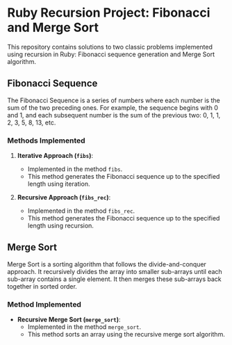 
# Ruby Recursion Project: Fibonacci and Merge Sort

This repository contains solutions to two classic problems implemented using recursion in Ruby: Fibonacci sequence generation and Merge Sort algorithm.

## Fibonacci Sequence

The Fibonacci Sequence is a series of numbers where each number is the sum of the two preceding ones. For example, the sequence begins with 0 and 1, and each subsequent number is the sum of the previous two: 0, 1, 1, 2, 3, 5, 8, 13, etc.

### Methods Implemented

1. **Iterative Approach (`fibs`)**:
   - Implemented in the method `fibs`.
   - This method generates the Fibonacci sequence up to the specified length using iteration.

2. **Recursive Approach (`fibs_rec`)**:
   - Implemented in the method `fibs_rec`.
   - This method generates the Fibonacci sequence up to the specified length using recursion.

## Merge Sort

Merge Sort is a sorting algorithm that follows the divide-and-conquer approach. It recursively divides the array into smaller sub-arrays until each sub-array contains a single element. It then merges these sub-arrays back together in sorted order.

### Method Implemented

- **Recursive Merge Sort (`merge_sort`)**:
  - Implemented in the method `merge_sort`.
  - This method sorts an array using the recursive merge sort algorithm.
